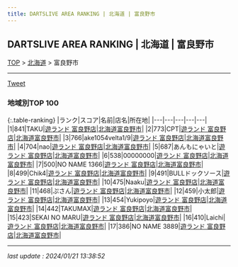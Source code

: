 ```yaml
---
title: DARTSLIVE AREA RANKING | 北海道 | 富良野市
---
```

## DARTSLIVE AREA RANKING | 北海道 | 富良野市

[TOP](/darts/rank/) > [北海道](/darts/rank/北海道/) > 富良野市

___

<a href="https://twitter.com/share?ref_src=twsrc%5Etfw" data-text="DARTSLIVE AREA RANKING | 北海道富良野市" class="twitter-share-button" data-via="DARTSLIVE" data-hashtags="DARTSLIVE" data-related="DARTSLIVE" data-show-count="false">Tweet</a>

### 地域別TOP 100

{:.table-ranking}
|ランク|スコア|名前|店名|所在地|
|---|---|---|---|---|
|1|841|TAKU|<a href="https://search.dartslive.com/jp/shop/1270241c1c98ce7f0d9b047a20a7ba1e">遊ランド 富良野店</a>|<a href="/darts/rank/北海道/富良野市">北海道富良野市</a>|
|2|773|CPT|<a href="https://search.dartslive.com/jp/shop/1270241c1c98ce7f0d9b047a20a7ba1e">遊ランド 富良野店</a>|<a href="/darts/rank/北海道/富良野市">北海道富良野市</a>|
|3|766|ake1054velta1/9|<a href="https://search.dartslive.com/jp/shop/1270241c1c98ce7f0d9b047a20a7ba1e">遊ランド 富良野店</a>|<a href="/darts/rank/北海道/富良野市">北海道富良野市</a>|
|4|704|nao|<a href="https://search.dartslive.com/jp/shop/1270241c1c98ce7f0d9b047a20a7ba1e">遊ランド 富良野店</a>|<a href="/darts/rank/北海道/富良野市">北海道富良野市</a>|
|5|687|あんもにゃいと|<a href="https://search.dartslive.com/jp/shop/1270241c1c98ce7f0d9b047a20a7ba1e">遊ランド 富良野店</a>|<a href="/darts/rank/北海道/富良野市">北海道富良野市</a>|
|6|538|00000000|<a href="https://search.dartslive.com/jp/shop/1270241c1c98ce7f0d9b047a20a7ba1e">遊ランド 富良野店</a>|<a href="/darts/rank/北海道/富良野市">北海道富良野市</a>|
|7|500|NO NAME 1366|<a href="https://search.dartslive.com/jp/shop/1270241c1c98ce7f0d9b047a20a7ba1e">遊ランド 富良野店</a>|<a href="/darts/rank/北海道/富良野市">北海道富良野市</a>|
|8|499|Chik4|<a href="https://search.dartslive.com/jp/shop/1270241c1c98ce7f0d9b047a20a7ba1e">遊ランド 富良野店</a>|<a href="/darts/rank/北海道/富良野市">北海道富良野市</a>|
|9|491|BULLドックソース|<a href="https://search.dartslive.com/jp/shop/1270241c1c98ce7f0d9b047a20a7ba1e">遊ランド 富良野店</a>|<a href="/darts/rank/北海道/富良野市">北海道富良野市</a>|
|10|475|Naaku|<a href="https://search.dartslive.com/jp/shop/1270241c1c98ce7f0d9b047a20a7ba1e">遊ランド 富良野店</a>|<a href="/darts/rank/北海道/富良野市">北海道富良野市</a>|
|11|468|ぷさん|<a href="https://search.dartslive.com/jp/shop/1270241c1c98ce7f0d9b047a20a7ba1e">遊ランド 富良野店</a>|<a href="/darts/rank/北海道/富良野市">北海道富良野市</a>|
|12|459|小太郎|<a href="https://search.dartslive.com/jp/shop/1270241c1c98ce7f0d9b047a20a7ba1e">遊ランド 富良野店</a>|<a href="/darts/rank/北海道/富良野市">北海道富良野市</a>|
|13|454|Yukipoyo|<a href="https://search.dartslive.com/jp/shop/1270241c1c98ce7f0d9b047a20a7ba1e">遊ランド 富良野店</a>|<a href="/darts/rank/北海道/富良野市">北海道富良野市</a>|
|14|442|TAKUMAX|<a href="https://search.dartslive.com/jp/shop/1270241c1c98ce7f0d9b047a20a7ba1e">遊ランド 富良野店</a>|<a href="/darts/rank/北海道/富良野市">北海道富良野市</a>|
|15|423|SEKAI NO MARU|<a href="https://search.dartslive.com/jp/shop/1270241c1c98ce7f0d9b047a20a7ba1e">遊ランド 富良野店</a>|<a href="/darts/rank/北海道/富良野市">北海道富良野市</a>|
|16|410|Laichi|<a href="https://search.dartslive.com/jp/shop/1270241c1c98ce7f0d9b047a20a7ba1e">遊ランド 富良野店</a>|<a href="/darts/rank/北海道/富良野市">北海道富良野市</a>|
|17|386|NO NAME 3889|<a href="https://search.dartslive.com/jp/shop/1270241c1c98ce7f0d9b047a20a7ba1e">遊ランド 富良野店</a>|<a href="/darts/rank/北海道/富良野市">北海道富良野市</a>|



___

_last update : 2024/01/21 13:38:52_


<script src="https://cdnjs.cloudflare.com/ajax/libs/jquery/3.6.1/jquery.min.js" integrity="sha512-aVKKRRi/Q/YV+4mjoKBsE4x3H+BkegoM/em46NNlCqNTmUYADjBbeNefNxYV7giUp0VxICtqdrbqU7iVaeZNXA==" crossorigin="anonymous" referrerpolicy="no-referrer"></script>
<script src="https://cdnjs.cloudflare.com/ajax/libs/jquery.tablesorter/2.31.3/js/jquery.tablesorter.min.js" integrity="sha512-qzgd5cYSZcosqpzpn7zF2ZId8f/8CHmFKZ8j7mU4OUXTNRd5g+ZHBPsgKEwoqxCtdQvExE5LprwwPAgoicguNg==" crossorigin="anonymous" referrerpolicy="no-referrer"></script>
<link rel="stylesheet" href="https://cdnjs.cloudflare.com/ajax/libs/jquery.tablesorter/2.31.3/css/theme.default.min.css" integrity="sha512-wghhOJkjQX0Lh3NSWvNKeZ0ZpNn+SPVXX1Qyc9OCaogADktxrBiBdKGDoqVUOyhStvMBmJQ8ZdMHiR3wuEq8+w==" crossorigin="anonymous" referrerpolicy="no-referrer" />
<script>
$(function() {
    $(".table-ranking").tablesorter({sortList:[[0, 0]]});
});
</script>

<script async src="https://platform.twitter.com/widgets.js" charset="utf-8"></script>